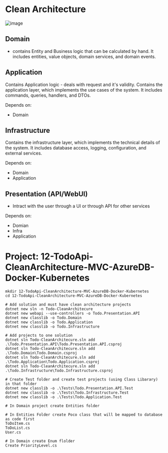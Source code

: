 # Clean Architecture
![image](https://github.com/user-attachments/assets/25532bef-a654-43e8-8a9b-834f16f140c4)

## Domain 
- contains Entity and Business logic that can be calculated by hand. It includes entities, value objects, domain services, and domain events.

## Application
Contains Application logic - deals with request and it's validity. Contains the application layer, which implements the use cases of the system. It includes commands, queries, handlers, and DTOs.

Depends on:
- Domain

## Infrastructure
Contains the infrastructure layer, which implements the technical details of the system. It includes database access, logging, configuration, and external services.

Depends on:
- Domain
- Application 

## Presentation (API/WebUI)
- Intract with the user through a UI or through API for other services

Depends on:
- Domian
- Infra
- Application

# Project: 12-TodoApi-CleanArchitecture-MVC-AzureDB-Docker-Kubernetes
```
mkdir 12-TodoApi-CleanArchitecture-MVC-AzureDB-Docker-Kubernetes
cd 12-TodoApi-CleanArchitecture-MVC-AzureDB-Docker-Kubernetes

# Add solution and must have clean architecture projects
dotnet new sln -n Todo-CleanArchitecure
dotnet new webapi --use-controllers -o Todo.Presentation.API
dotnet new classlib -o Todo.Domain
dotnet new classlib -o Todo.Application
dotnet new classlib -o Todo.Infrastructure

# Add projects to one solution
dotnet sln Todo-CleanArchitecure.sln add .\Todo.Presentation.API\Todo.Presentation.API.csproj
dotnet sln Todo-CleanArchitecure.sln add .\Todo.Domain\Todo.Domain.csproj
dotnet sln Todo-CleanArchitecure.sln add .\Todo.Application\Todo.Application.csproj
dotnet sln Todo-CleanArchitecure.sln add .\Todo.Infrastructure\Todo.Infrastructure.csproj

# Create Test folder and create test projects (using Class Libarary) in that folder
dotnet new classlib -o .\Tests\Todo.Presentation.API.Test
dotnet new classlib -o .\Tests\Todo.Infrastructure.Test
dotnet new classlib -o .\Tests\Todo.Application.Test

# In Domain project create Entities folder

# In Entities Folder create Poco class that will be mapped to database as code first
ToDoItem.cs
ToDoList.cs
User.cs

# In Domain create Enum flolder
Create PriorityLevel.cs


```


